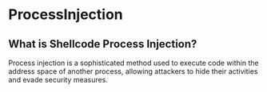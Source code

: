 # ProcessInjection
## What is Shellcode Process Injection?
Process injection is a sophisticated method used to execute code within the address space of another process, allowing attackers to hide their activities and evade security measures.
